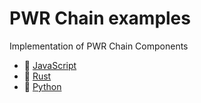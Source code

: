 # PWR Chain examples

Implementation of PWR Chain Components

- 🚧 [JavaScript](/javascript)
- 🚧 [Rust](/rust)
- 🚧 [Python](/python)
